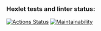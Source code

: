 ### Hexlet tests and linter status:
[![Actions Status](https://github.com/e4riya/java-project-61/actions/workflows/hexlet-check.yml/badge.svg)](https://github.com/e4riya/java-project-61/actions)
[![Maintainability](https://api.codeclimate.com/v1/badges/e15e8bc7a54ca6f2cf86/maintainability)](https://codeclimate.com/github/e4riya/java-project-61/maintainability)
<script src="https://asciinema.org/a/Bx9fhqhH4uStoR1FTKSoghgvc.js" id="asciicast-Bx9fhqhH4uStoR1FTKSoghgvc" async="true"></script>
